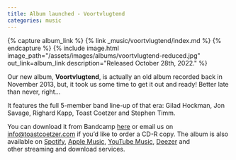 ```yaml
---
title: Album launched - Voortvlugtend
categories: music
---
```


{% capture album_link %}
   {% link _music/voortvlugtend/index.md %}
{% endcapture %}
{% include image.html
    image_path="/assets/images/albums/voortvlugtend-reduced.jpg"
    out_link=album_link
    description="Released October 28th, 2022."
%}

Our new album, **Voortvlugtend**, is actually an old album recorded back in November 2013, but, it took us some time to get it out and ready! Better late than never, right…

It features the full 5-member band line-up of that era: Gilad Hockman, Jon Savage, Righard Kapp, Toast Coetzer and Stephen Timm.

You can download it from Bandcamp [here](https://buckfeverunderground.bandcamp.com/album/voortvlugtend) or email us on <info@toastcoetzer.com> if you’d like to order a CD-R copy. The album is also available on [Spotify](https://open.spotify.com/artist/64CsQDGZFx0ejzIy8VFaI9), [Apple Music](https://music.apple.com/za/artist/the-buckfever-underground/265957199), [YouTube Music](https://music.youtube.com/playlist?list=OLAK5uy_nErN4c_INcKwAfEwxtjHtrbAFoV-rRAdo), [Deezer](https://www.deezer.com/en/artist/566238) and other streaming and download services.
